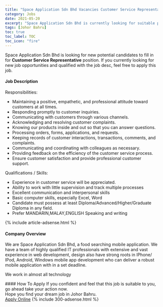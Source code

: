 ```yaml
---
title: "Space Application Sdn Bhd Vacancies Customer Service Representative" 
category: Jobs 
date: 2021-05-20 
excerpt: "Space Application Sdn Bhd is currently looking for suitable person to fill in the Customer Service Representative which based in Johor Bahru" 
tags: [Johor Bahru] 
toc: true 
toc_label: TOC 
toc_icon: "fire" 
--- 
```


<p>Space Application Sdn Bhd is looking for new potential candidates to fill in for <b>Customer Service Representative</b> position. If you currently looking for new job opportunities and qualified with the job desc, feel free to apply this job.
</p><div><div><h4>Job Description</h4></div><div><div><span><div><p>Responsibilities:</p><ul><li>Maintaining a positive, empathetic, and professional attitude toward customers at all times.</li><li>Responding promptly to customer inquiries.</li><li>Communicating with customers through various channels.</li><li>Acknowledging and resolving customer complaints.</li><li>Knowing our products inside and out so that you can answer questions.</li><li>Processing orders, forms, applications, and requests.</li><li>Keeping records of customer interactions, transactions, comments, and complaints.</li><li>Communicating and coordinating with colleagues as necessary.</li><li>Providing feedback on the efficiency of the customer service process.</li><li>Ensure customer satisfaction and provide professional customer support.</li></ul><p>Qualifications / Skills:</p><ul><li>Experience in customer service will be appreciated.</li><li>Ability to work with little supervision and track multiple processes</li><li>Excellent communication and interpersonal skills</li><li>Basic computer skills, especially Excel, Word</li><li>Candidate must possess at least Diploma/Advanced/Higher/Graduate Diploma&#160;in any field.</li><li>Prefer MANDARIN,MALAY,ENGLISH Speaking and writing</li></ul></div></span></div></div></div> 
{% include article-adsense.html %} 
<div><div><h4>Company Overview</h4></div><div><div><span><div><p>We are Space Application Sdn Bhd, a food searching mobile application. We have a team of highly qualified IT professionals with extensive and vast experience in web development, design also have strong roots in IPhone/ IPod, Android, Windows mobile app development who can deliver a robust mobile application with in a set deadline.</p><p>We work in almost all technology </p></div></span></div></div></div> 
#### How To Apply 
If you confident and feel that this job is suitable to you, go ahead take your action now. <br/> 
Hope you find your dream job in Johor Bahru. <br/> 
<a href="https://www.jobstreet.com.my/en/job/customer-service-representative-4571332?jobId=jobstreet-my-job-4571332&" class="btn btn--info" target="_blank" rel="nofollow noopenner">Apply Online</a> 
{% include 300-adsense.html %} 